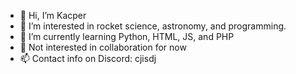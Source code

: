 - 👋 Hi, I’m Kacper
- 👀 I’m interested in rocket science, astronomy, and programming.
- 🌱 I’m currently learning Python, HTML, JS, and PHP
- 💞️ Not interested in collaboration for now
- 📫 Contact info on Discord: cjisdj
